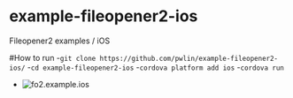 # example-fileopener2-ios
Fileopener2 examples / iOS

#How to run
-`git clone https://github.com/pwlin/example-fileopener2-ios/`
-`cd example-fileopener2-ios`
-`cordova platform add ios`
-`cordova run`


- ![fo2.example.ios](https://i.imgur.com/LvEJuaP.png)
